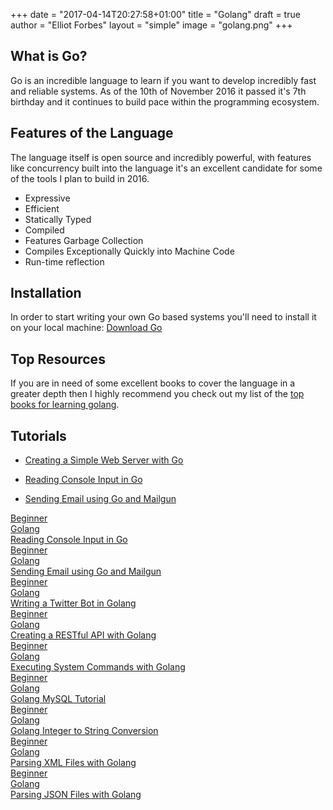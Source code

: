 +++
date = "2017-04-14T20:27:58+01:00"
title = "Golang"
draft = true
author = "Elliot Forbes"
layout = "simple"
image = "golang.png"
+++

## What is Go?

Go is an incredible language to learn if you want to develop incredibly fast and reliable systems. As of the 10th of November 2016 it passed it's 7th birthday and it continues to build pace within the programming ecosystem. 

## Features of the Language

The language itself is open source and incredibly powerful, with features like concurrency built into the language it's an excellent candidate for some of the tools I plan to build in 2016.

* Expressive
* Efficient
* Statically Typed
* Compiled
* Features Garbage Collection
* Compiles Exceptionally Quickly into Machine Code
* Run-time reflection

## Installation

In order to start writing your own Go based systems you'll need to install it on your local machine: [Download Go](https://golang.org/dl/) 

## Top Resources

If you are in need of some excellent books to cover the language in a greater depth then I highly recommend you check out my list of the [top books for learning golang](/golang/top-books-for-learning-golang/).

## Tutorials 

* [Creating a Simple Web Server with Go](/golang/creating-simple-web-server-with-golang/)

* [Reading Console Input in Go](/golang/reading-console-input-golang/)

* [Sending Email using Go and Mailgun](/golang/sending-email-using-go-and-mailgun/)

<div class="row">
    <div class="col l6">
        <a href="/golang/reading-console-input-golang/" class="blog-list-article">
            <div class="blog-list-article-date">Beginner</div> 
            <div class="blog-list-article-category">Golang</div>
            <div class="blog-list-article-content">
                <div class="blog-list-article-title">Reading Console Input in Go</div>
                <!-- <div class="blog-list-article-excerpt">lorem ipsum</div> -->
            </div>
        </a>
    </div>
    <div class="col l6">
        <a href="/golang/sending-email-using-go-and-mailgun/" class="blog-list-article">
            <div class="blog-list-article-date">Beginner</div> 
            <div class="blog-list-article-category">Golang</div>
            <div class="blog-list-article-content">
                <div class="blog-list-article-title">Sending Email using Go and Mailgun</div>
                <!-- <div class="blog-list-article-excerpt">lorem ipsum</div> -->
            </div>
        </a>
    </div>
    <div class="col l6">
        <a href="/golang/writing-a-twitter-bot-golang/" class="blog-list-article">
            <div class="blog-list-article-date">Beginner</div> 
            <div class="blog-list-article-category">Golang</div>
            <div class="blog-list-article-content">
                <div class="blog-list-article-title">Writing a Twitter Bot in Golang</div>
                <!-- <div class="blog-list-article-excerpt">lorem ipsum</div> -->
            </div>
        </a>
    </div>
    <div class="col l6">
        <a href="/golang/creating-restful-api-with-golang/" class="blog-list-article">
            <div class="blog-list-article-date">Beginner</div> 
            <div class="blog-list-article-category">Golang</div>
            <div class="blog-list-article-content">
                <div class="blog-list-article-title">Creating a RESTful API with Golang</div>
                <!-- <div class="blog-list-article-excerpt">lorem ipsum</div> -->
            </div>
        </a>
    </div>
    <div class="col l6">
        <a href="/golang/executing-system-commands-with-golang/" class="blog-list-article">
            <div class="blog-list-article-date">Beginner</div> 
            <div class="blog-list-article-category">Golang</div>
            <div class="blog-list-article-content">
                <div class="blog-list-article-title">Executing System Commands with Golang</div>
                <!-- <div class="blog-list-article-excerpt">lorem ipsum</div> -->
            </div>
        </a>
    </div>
    <div class="col l6">
        <a href="/golang/golang-mysql-tutorial/" class="blog-list-article">
            <div class="blog-list-article-date">Beginner</div> 
            <div class="blog-list-article-category">Golang</div>
            <div class="blog-list-article-content">
                <div class="blog-list-article-title">Golang MySQL Tutorial</div>
                <!-- <div class="blog-list-article-excerpt">lorem ipsum</div> -->
            </div>
        </a>
    </div>
    <div class="col l6">
        <a href="/golang/golang-integer-string-conversion-tutorial/" class="blog-list-article">
            <div class="blog-list-article-date">Beginner</div> 
            <div class="blog-list-article-category">Golang</div>
            <div class="blog-list-article-content">
                <div class="blog-list-article-title">Golang Integer to String Conversion</div>
                <!-- <div class="blog-list-article-excerpt">lorem ipsum</div> -->
            </div>
        </a>
    </div>
    <div class="col l6">
        <a href="/golang/parsing-xml-with-golang/" class="blog-list-article">
            <div class="blog-list-article-date">Beginner</div> 
            <div class="blog-list-article-category">Golang</div>
            <div class="blog-list-article-content">
                <div class="blog-list-article-title">Parsing XML Files with Golang</div>
                <!-- <div class="blog-list-article-excerpt">lorem ipsum</div> -->
            </div>
        </a>
    </div>
    <div class="col l6">
        <a href="/golang/parsing-json-with-golang/" class="blog-list-article">
            <div class="blog-list-article-date">Beginner</div> 
            <div class="blog-list-article-category">Golang</div>
            <div class="blog-list-article-content">
                <div class="blog-list-article-title">Parsing JSON Files with Golang</div>
                <!-- <div class="blog-list-article-excerpt">lorem ipsum</div> -->
            </div>
        </a>
    </div>
</div>